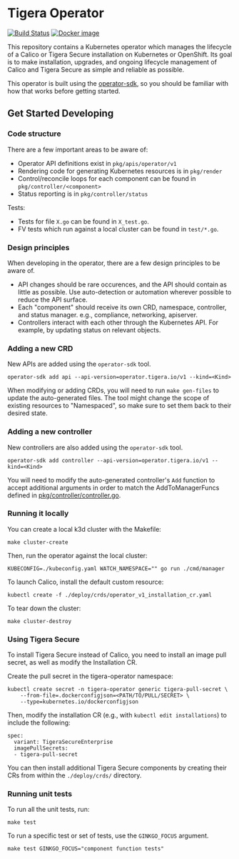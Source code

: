 # Tigera Operator

[![Build Status](https://semaphoreci.com/api/v1/projects/735b014f-f9ff-4974-9c80-c703157de421/2839810/badge.svg)](https://semaphoreci.com/calico/operator)
[![Docker image](https://img.shields.io/badge/docker-quay.io%2Ftigera%2Foperator-blue)](https://quay.io/repository/tigera/operator)

This repository contains a Kubernetes operator which manages the lifecycle of a Calico or Tigera Secure installation on Kubernetes or OpenShift. Its goal is
to make installation, upgrades, and ongoing lifecycle management of Calico and Tigera Secure as simple and reliable as possible.

This operator is built using the [operator-sdk](https://github.com/operator-framework/operator-sdk), so you should be familiar with how that works before getting started.

## Get Started Developing

### Code structure

There are a few important areas to be aware of:

- Operator API definitions exist in `pkg/apis/operator/v1`
- Rendering code for generating Kubernetes resources is in `pkg/render`
- Control/reconcile loops for each component can be found in `pkg/controller/<component>`
- Status reporting is in `pkg/controller/status`

Tests:

- Tests for file `X.go` can be found in `X_test.go`.
- FV tests which run against a local cluster can be found in `test/*.go`.

### Design principles

When developing in the operator, there are a few design principles to be aware of.

- API changes should be rare occurences, and the API should contain as little as possible. Use auto-detection
  or automation wherever possible to reduce the API surface.
- Each "component" should receive its own CRD, namespace, controller, and status manager. e.g., compliance, networking, apiserver.
- Controllers interact with each other through the Kubernetes API. For example, by updating status on relevant objects.

### Adding a new CRD

New APIs are added using the `operator-sdk` tool.

```
operator-sdk add api --api-version=operator.tigera.io/v1 --kind=<Kind>
```

When modifying or adding CRDs, you will need to run `make gen-files` to update the auto-generated files. The tool
might change the scope of existing resources to "Namespaced", so make sure to set them back to their desired state.

### Adding a new controller

New controllers are also added using the `operator-sdk` tool.

```
operator-sdk add controller --api-version=operator.tigera.io/v1 --kind=<Kind>
```

You will need to modify the auto-generated controller's `Add` function to accept additional arguments
in order to match the AddToManagerFuncs defined in [pkg/controller/controller.go](./pkg/controller/controller.go).

### Running it locally

You can create a local k3d cluster with the Makefile:

	make cluster-create

Then, run the operator against the local cluster:

	KUBECONFIG=./kubeconfig.yaml WATCH_NAMESPACE="" go run ./cmd/manager

To launch Calico, install the default custom resource:

	kubectl create -f ./deploy/crds/operator_v1_installation_cr.yaml

To tear down the cluster:

	make cluster-destroy

### Using Tigera Secure

To install Tigera Secure instead of Calico, you need to install an image pull secret,
as well as modify the Installation CR.

Create the pull secret in the tigera-operator namespace:

```
kubectl create secret -n tigera-operator generic tigera-pull-secret \
    --from-file=.dockerconfigjson=<PATH/TO/PULL/SECRET> \
    --type=kubernetes.io/dockerconfigjson
```

Then, modify the installation CR (e.g., with `kubectl edit installations`) to include the following:

```
spec:
  variant: TigeraSecureEnterprise
  imagePullSecrets:
  - tigera-pull-secret
```

You can then install additional Tigera Secure components by creating their CRs from within
the `./deploy/crds/` directory.

### Running unit tests

To run all the unit tests, run:

	make test

To run a specific test or set of tests, use the `GINKGO_FOCUS` argument.

	make test GINKGO_FOCUS="component function tests"
